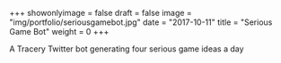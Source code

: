 +++
showonlyimage = false
draft = false
image = "img/portfolio/seriousgamebot.jpg"
date = "2017-10-11"
title = "Serious Game Bot"
weight = 0
+++

A Tracery Twitter bot generating four serious game ideas a day

<!--more-->
